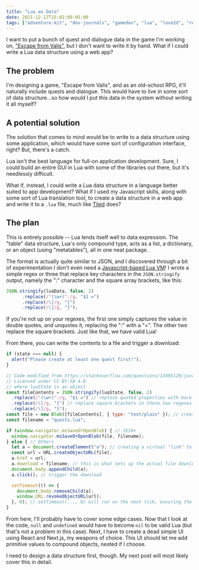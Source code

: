 ```yaml
---
title: "Lua as Data"
date: 2021-12-17T15:02:09-05:00
tags: ["adventure-kit", "dev-journals", "gamedev", "lua", "love2d", "react"]
---
```


I want to put a bunch of quest and dialogue data in the game I'm working on, ["Escape from Valis"][lastpost], but I don't want to write it by hand. What if I could write a Lua data structure using a web app?

## The problem

I'm designing a game, "Escape from Valis", and as an old-school RPG, it'll naturally include quests and dialogue. This would have to live in some sort of data structure...so how would I put this data in the system without writing it all myself?

## A potential solution

The solution that comes to mind would be to write to a data structure using some application, which would have some sort of configuration interface, right? But, there's a catch.

Lua isn't the best language for full-on application development. Sure, I could build an entire GUI in Lua with some of the libraries out there, but it's needlessly difficult.

What if, instead, I could write a Lua data structure in a language better suited to app development? What if I used my Javascript skills, along with some sort of Lua translation tool, to create a data structure in a web app and write it to a `.lua` file, much like [Tiled][tiled] does?

## The plan

This is entirely possible -- Lua lends itself well to data expression. The "table" data structure, Lua's only compound type, acts as a list, a dictionary, or an object (using "metatables"), all in one neat package.

The format is actually quite similar to JSON, and I discovered through a bit of experimentation I don't even need a [Javascript-based Lua VM][luavm]! I wrote a simple regex or three that replace key characters in the `JSON.stringify` output, namely the ":" character and the square array brackets, like this:

```javascript
JSON.stringify(luaData, false, 2)
      .replace(/"(\w+)":/g, "$1 =")
      .replace(/\[/g, "{")
      .replace(/\]/g, "}");
```

If you're not up on your regexes, the first one simply captures the value in double quotes, and unquotes it, replacing the ":" with a "=". The other two replace the square brackets. Just like that, we have valid Lua!

From there, you can write the contents to a file and trigger a download:

```javascript
if (state === null) {
  alert("Please create at least one quest first!");
}

// Code modified from https://stackoverflow.com/questions/13405129/javascript-create-and-save-file
// Licensed under CC-BY-SA 4.0
// where luaState is an object
const fileContents = JSON.stringify(luaState, false, 2)
  .replace(/"(\w+)":/g, "$1 =") // replace quoted properties with bare identifiers and an equals sign
  .replace(/\[/g, "{") // replace square brackets in these two regexes
  .replace(/\]/g, "}");
const file = new Blob([fileContents], { type: "text/plain" }); // create a file object
const filename = "quests.lua";

if (window.navigator.msSaveOrOpenBlob) { // IE10+
  window.navigator.msSaveOrOpenBlob(file, filename);
} else { // Others
  let a = document.createElement("a"); // creating a virtual "link" to download
  const url = URL.createObjectURL(file);
  a.href = url;
  a.download = filename; // this is what sets up the actual file download
  document.body.appendChild(a);
  a.click(); // trigger the download

  setTimeout(() => {
    document.body.removeChild(a);
    window.URL.revokeObjectURL(url);  
  }, 0); // setTimeout(..., 0) will run on the next tick, ensuring the download runs
}
```

From here, I'll probably have to cover some edge cases. Now that I look at the code, `null` and `undefined` would have to become `nil` to be valid Lua (but that's not a problem in this case). Next, I have to create a dead simple UI using React and Next.js, my weapons of choice. This UI should let me add primitive values to compound objects, nested if I choose.

I need to design a data structure first, though. My next post will most likely cover this in detail.

[lastpost]: /posts/i-wanna-know-what-love-is "My previous post about love2d, Lua, and game development"
[tiled]: https://www.mapeditor.org/ "The Tiled map editor homepage"
[luavm]: https://fengari.io/ "lua.vm.js, the Lua virtual machine written and executed in the browser"
